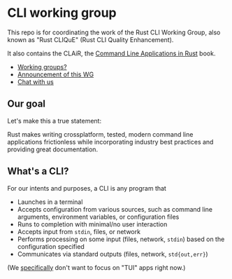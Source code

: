 # CLI working group

This repo is for coordinating the work of the Rust CLI Working Group,
also known as "Rust CLIQuE" (Rust CLI Quality Enhancement).

It also contains the CLAiR, the [Command Line Applications in Rust][clair] book.

[clair]: https://rust-lang-nursery.github.io/cli-wg/

- [Working groups?](https://internals.rust-lang.org/t/announcing-the-2018-domain-working-groups/6737)
- [Announcement of this WG](https://internals.rust-lang.org/t/announcing-the-cli-working-group/6872/1)
- [Chat with us](https://gitter.im/rust-lang/WG-CLI)

## Our goal

Let's make this a true statement:

Rust makes writing crossplatform, tested, modern command line applications frictionless
while incorporating industry best practices and providing great documentation.

## What's a CLI?

For our intents and purposes, a CLI is any program that

* Launches in a terminal
* Accepts configuration from various sources, such as command line arguments, environment variables, or configuration files 
* Runs to completion with minimal/no user interaction 
* Accepts input from `stdin`, files, or network
* Performs processing on some input (files, network, `stdin`) based on the configuration specified
* Communicates via standard outputs (files, network, `std{out,err}`) 

(We [specifically][i4] don't want to focus on "TUI" apps right now.)

[i4]: https://github.com/rust-lang-nursery/cli-wg/issues/4
